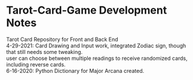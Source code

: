 # Tarot-Card-Game Development Notes
Tarot Card Repository for Front and Back End <br>
4-29-2021: Card Drawing and Input work, integrated Zodiac sign, though that still needs some tweaking.<br>
user can choose between multiple readings to receive randomized cards, including reverse cards.<br>
6-16-2020: Python Dictionary for Major Arcana created.

